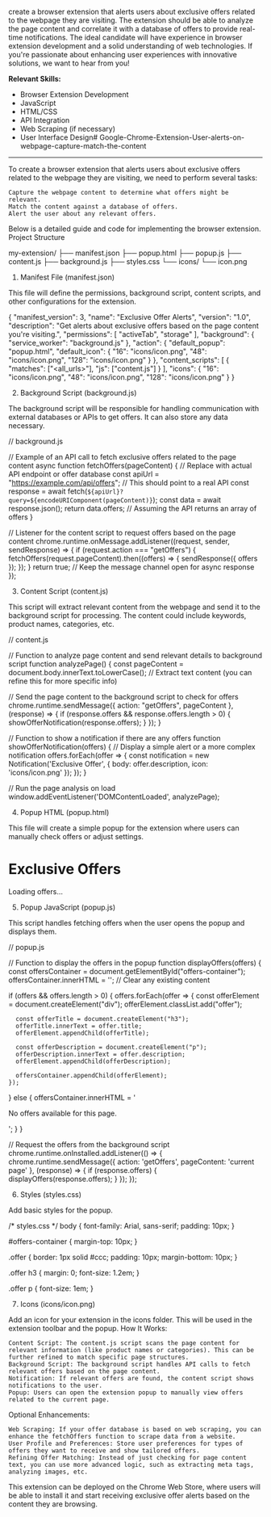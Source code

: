create a browser extension that alerts users about exclusive offers related to the webpage they are visiting. The extension should be able to analyze the page content and correlate it with a database of offers to provide real-time notifications. The ideal candidate will have experience in browser extension development and a solid understanding of web technologies. If you're passionate about enhancing user experiences with innovative solutions, we want to hear from you!

**Relevant Skills:**
- Browser Extension Development
- JavaScript
- HTML/CSS
- API Integration
- Web Scraping (if necessary)
- User Interface Design# Google-Chrome-Extension-User-alerts-on-webpage-capture-match-the-content

- ---------------------------
To create a browser extension that alerts users about exclusive offers related to the webpage they are visiting, we need to perform several tasks:

    Capture the webpage content to determine what offers might be relevant.
    Match the content against a database of offers.
    Alert the user about any relevant offers.

Below is a detailed guide and code for implementing the browser extension.
Project Structure

my-extension/
├── manifest.json
├── popup.html
├── popup.js
├── content.js
├── background.js
├── styles.css
└── icons/
    └── icon.png

1. Manifest File (manifest.json)

This file will define the permissions, background script, content scripts, and other configurations for the extension.

{
  "manifest_version": 3,
  "name": "Exclusive Offer Alerts",
  "version": "1.0",
  "description": "Get alerts about exclusive offers based on the page content you're visiting.",
  "permissions": [
    "activeTab",
    "storage"
  ],
  "background": {
    "service_worker": "background.js"
  },
  "action": {
    "default_popup": "popup.html",
    "default_icon": {
      "16": "icons/icon.png",
      "48": "icons/icon.png",
      "128": "icons/icon.png"
    }
  },
  "content_scripts": [
    {
      "matches": ["<all_urls>"],
      "js": ["content.js"]
    }
  ],
  "icons": {
    "16": "icons/icon.png",
    "48": "icons/icon.png",
    "128": "icons/icon.png"
  }
}

2. Background Script (background.js)

The background script will be responsible for handling communication with external databases or APIs to get offers. It can also store any data necessary.

// background.js

// Example of an API call to fetch exclusive offers related to the page content
async function fetchOffers(pageContent) {
  // Replace with actual API endpoint or offer database
  const apiUrl = "https://example.com/api/offers";  // This should point to a real API
  const response = await fetch(`${apiUrl}?query=${encodeURIComponent(pageContent)}`);
  const data = await response.json();
  return data.offers;  // Assuming the API returns an array of offers
}

// Listener for the content script to request offers based on the page content
chrome.runtime.onMessage.addListener((request, sender, sendResponse) => {
  if (request.action === "getOffers") {
    fetchOffers(request.pageContent).then((offers) => {
      sendResponse({ offers });
    });
  }
  return true;  // Keep the message channel open for async response
});

3. Content Script (content.js)

This script will extract relevant content from the webpage and send it to the background script for processing. The content could include keywords, product names, categories, etc.

// content.js

// Function to analyze page content and send relevant details to background script
function analyzePage() {
  const pageContent = document.body.innerText.toLowerCase(); // Extract text content (you can refine this for more specific info)

  // Send the page content to the background script to check for offers
  chrome.runtime.sendMessage({ action: "getOffers", pageContent }, (response) => {
    if (response.offers && response.offers.length > 0) {
      showOfferNotification(response.offers);
    }
  });
}

// Function to show a notification if there are any offers
function showOfferNotification(offers) {
  // Display a simple alert or a more complex notification
  offers.forEach(offer => {
    const notification = new Notification('Exclusive Offer', {
      body: offer.description,
      icon: 'icons/icon.png'
    });
  });
}

// Run the page analysis on load
window.addEventListener('DOMContentLoaded', analyzePage);

4. Popup HTML (popup.html)

This file will create a simple popup for the extension where users can manually check offers or adjust settings.

<!DOCTYPE html>
<html>
  <head>
    <title>Exclusive Offer Alerts</title>
    <link rel="stylesheet" href="styles.css" />
  </head>
  <body>
    <h1>Exclusive Offers</h1>
    <div id="offers-container">
      <p>Loading offers...</p>
    </div>
    <script src="popup.js"></script>
  </body>
</html>

5. Popup JavaScript (popup.js)

This script handles fetching offers when the user opens the popup and displays them.

// popup.js

// Function to display the offers in the popup
function displayOffers(offers) {
  const offersContainer = document.getElementById("offers-container");
  offersContainer.innerHTML = '';  // Clear any existing content

  if (offers && offers.length > 0) {
    offers.forEach(offer => {
      const offerElement = document.createElement("div");
      offerElement.classList.add("offer");

      const offerTitle = document.createElement("h3");
      offerTitle.innerText = offer.title;
      offerElement.appendChild(offerTitle);

      const offerDescription = document.createElement("p");
      offerDescription.innerText = offer.description;
      offerElement.appendChild(offerDescription);

      offersContainer.appendChild(offerElement);
    });
  } else {
    offersContainer.innerHTML = '<p>No offers available for this page.</p>';
  }
}

// Request the offers from the background script
chrome.runtime.onInstalled.addListener(() => {
  chrome.runtime.sendMessage({ action: 'getOffers', pageContent: 'current page' }, (response) => {
    if (response.offers) {
      displayOffers(response.offers);
    }
  });
});

6. Styles (styles.css)

Add basic styles for the popup.

/* styles.css */
body {
  font-family: Arial, sans-serif;
  padding: 10px;
}

#offers-container {
  margin-top: 10px;
}

.offer {
  border: 1px solid #ccc;
  padding: 10px;
  margin-bottom: 10px;
}

.offer h3 {
  margin: 0;
  font-size: 1.2em;
}

.offer p {
  font-size: 1em;
}

7. Icons (icons/icon.png)

Add an icon for your extension in the icons folder. This will be used in the extension toolbar and the popup.
How It Works:

    Content Script: The content.js script scans the page content for relevant information (like product names or categories). This can be further refined to match specific page structures.
    Background Script: The background script handles API calls to fetch relevant offers based on the page content.
    Notification: If relevant offers are found, the content script shows notifications to the user.
    Popup: Users can open the extension popup to manually view offers related to the current page.

Optional Enhancements:

    Web Scraping: If your offer database is based on web scraping, you can enhance the fetchOffers function to scrape data from a website.
    User Profile and Preferences: Store user preferences for types of offers they want to receive and show tailored offers.
    Refining Offer Matching: Instead of just checking for page content text, you can use more advanced logic, such as extracting meta tags, analyzing images, etc.

This extension can be deployed on the Chrome Web Store, where users will be able to install it and start receiving exclusive offer alerts based on the content they are browsing.
